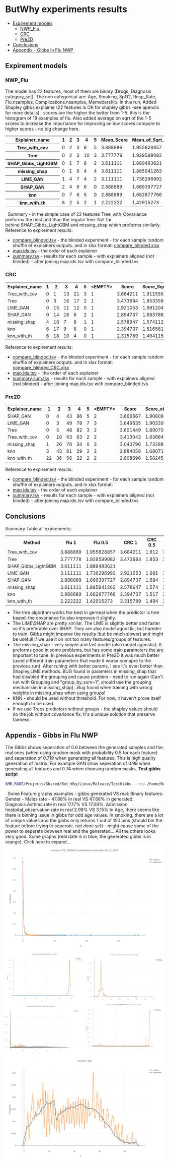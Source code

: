 # ButWhy experiments results
- [Expirement models](#ButWhyexperimentsresults-Expirementmodels)
    - [NWP_Flu ](#ButWhyexperimentsresults-NWP_Flu)
    - [CRC](#ButWhyexperimentsresults-CRC)
    - [Pre2D](#ButWhyexperimentsresults-Pre2D)
- [Conclusions](#ButWhyexperimentsresults-Conclusions)
- [Appendix - Gibbs in Flu NWP ](#ButWhyexperimentsresults-Appendix-GibbsinFluNWP)
## **Expirement models**
### NWP_Flu 
The model has 22 features, most of them are binary (Drugs, Diagnosis category_set). The non categorical are: Age, Smoking, SpO2, Resp_Rate, Flu.nsamples, Complications.nsamples, Memebership.
In this run, Added Shapley gibbs explainer (22 features is OK for shapley gibbs -see apendix for more details). 
scores are the higher the better from 1-5. this is the histogram of 18 examples of flu.
Also added average on sqrt of the 1-5 scores to increase the importance for improving on low scores compare to higher scores - no big change here.
<table><tbody>
<tr>
<th>Explainer_name</th>
<th>1</th>
<th>2</th>
<th>3</th>
<th>4</th>
<th>5</th>
<th>Mean_Score</th>
<th>Mean_of_Sqrt_Score</th>
</tr>
<tr>
<th>Tree_with_cov</th>
<td>0</td>
<td>2</td>
<td>3</td>
<td>8</td>
<td>5</td>
<td>3.888889</td>
<td>1.955828857</td>
</tr>
<tr>
<th>Tree</th>
<td>0</td>
<td>2</td>
<td>3</td>
<td>10</td>
<td>3</td>
<td>3.777778</td>
<td>1.929599082</td>
</tr>
<tr>
<th>SHAP_Gibbs_LightGBM</th>
<td>0</td>
<td>1</td>
<td>7</td>
<td>8</td>
<td>2</td>
<td>3.611111</td>
<td>1.889483621</td>
</tr>
<tr>
<th>missing_shap</th>
<td>0</td>
<td>1</td>
<td>9</td>
<td>4</td>
<td>4</td>
<td>3.611111</td>
<td>1.885941263</td>
</tr>
<tr>
<th>LIME_GAN</th>
<td>1</td>
<td>4</td>
<td>7</td>
<td>4</td>
<td>2</td>
<td>3.111111</td>
<td>1.736296992</td>
</tr>
<tr>
<th>SHAP_GAN</th>
<td>2</td>
<td>4</td>
<td>6</td>
<td>6</td>
<td>0</td>
<td>2.888889</td>
<td>1.669397727</td>
</tr>
<tr>
<th>knn</th>
<td>0</td>
<td>7</td>
<td>6</td>
<td>5</td>
<td>0</td>
<td>2.888889</td>
<td>1.682877766</td>
</tr>
<tr>
<th>knn_with_th</th>
<td>8</td>
<td>2</td>
<td>5</td>
<td>2</td>
<td>1</td>
<td>2.222222</td>
<td>1.42915273</td>
</tr>
</tbody></table>
 
Summary - in the simple case of 22 features Tree_with_Covariance preforms the best and than the regular tree.
Not far behind SHAP_Gibbs_LightGBM and missing_shap which preforms similarly.
 
Reference to expirement results:

- [compare_blinded.tsv](../../../attachments/11207363/11207379.tsv) - the blinded experiment - for each sample random shuffle of explainers outputs. and in xlsx format: [compare_blinded.xlsx](../../../attachments/11207363/11207385.xlsx)
- [map.ids.tsv](../../../attachments/11207363/11207380.tsv) - the order of each explainer
- [summary.tsv](../../../attachments/11207363/11207381.tsv) - results for each sample - with explainers aligned (not blinded) - after joining map.ids.tsv with compare_blinded.tvs
### CRC
<table><tbody>
<tr>
<th>Explainer_name</th>
<th>1</th>
<th>2</th>
<th>3</th>
<th>4</th>
<th>5</th>
<th>&lt;EMPTY&gt;</th>
<th>Score</th>
<th>Score_Sqrt</th>
</tr>
<tr>
<td>Tree_with_cov</td>
<td>0</td>
<td>1</td>
<td>13</td>
<td>21</td>
<td>3</td>
<td>1</td>
<td>3.684211</td>
<td>1.911555</td>
</tr>
<tr>
<td>Tree</td>
<td>0</td>
<td>3</td>
<td>16</td>
<td>17</td>
<td>2</td>
<td>1</td>
<td>3.473684</td>
<td>1.853358</td>
</tr>
<tr>
<td>LIME_GAN</td>
<td>0</td>
<td>15</td>
<td>11</td>
<td>12</td>
<td>0</td>
<td>1</td>
<td>2.921053</td>
<td>1.691204</td>
</tr>
<tr>
<td>SHAP_GAN</td>
<td>0</td>
<td>14</td>
<td>16</td>
<td>6</td>
<td>2</td>
<td>1</td>
<td>2.894737</td>
<td>1.683788</td>
</tr>
<tr>
<td>missing_shap</td>
<td>4</td>
<td>18</td>
<td>7</td>
<td>8</td>
<td>1</td>
<td>1</td>
<td>2.578947</td>
<td>1.574112</td>
</tr>
<tr>
<td>knn</td>
<td>6</td>
<td>17</td>
<td>9</td>
<td>6</td>
<td>0</td>
<td>1</td>
<td>2.394737</td>
<td>1.516581</td>
</tr>
<tr>
<td>knn_with_th</td>
<td>6</td>
<td>18</td>
<td>10</td>
<td>4</td>
<td>0</td>
<td>1</td>
<td>2.315789</td>
<td>1.494115</td>
</tr>
</tbody></table>
Reference to expirement results:

- [compare_blinded.tsv](../../../attachments/11207363/11207379.tsv) - the blinded experiment - for each sample random shuffle of explainers outputs. and in xlsx format: [compare_blinded_CRC.xlsx](../../../attachments/11207363/11207414.xlsx)
- [map.ids.tsv](../../../attachments/11207363/11207380.tsv) -  the order of each explainer
- [summary.sum.tsv](../../../attachments/11207363/11207415.tsv) - results for each sample - with explainers aligned (not blinded) - after joining map.ids.tsv with compare_blinded.tvs

### Pre2D
<table><tbody>
<tr>
<th>Explainer_name</th>
<th>1</th>
<th>2</th>
<th>3</th>
<th>4</th>
<th>5</th>
<th>&lt;EMPTY&gt;</th>
<th>Score</th>
<th>Score_of_Sqrt</th>
</tr>
<tr>
<td>SHAP_GAN</td>
<td>0</td>
<td>4</td>
<td>43</td>
<td>86</td>
<td>5</td>
<td>2</td>
<td>3.666667</td>
<td>1.908082456</td>
</tr>
<tr>
<td>LIME_GAN</td>
<td>0</td>
<td>3</td>
<td>49</td>
<td>78</td>
<td>7</td>
<td>3</td>
<td>3.649635</td>
<td>1.903398585</td>
</tr>
<tr>
<td>Tree</td>
<td>0</td>
<td>5</td>
<td>48</td>
<td>82</td>
<td>3</td>
<td>2</td>
<td>3.601449</td>
<td>1.890708047</td>
</tr>
<tr>
<td>Tree_with_cov</td>
<td>0</td>
<td>10</td>
<td>63</td>
<td>63</td>
<td>2</td>
<td>2</td>
<td>3.413043</td>
<td>1.838648351</td>
</tr>
<tr>
<td>missing_shap</td>
<td>1</td>
<td>26</td>
<td>76</td>
<td>34</td>
<td>0</td>
<td>3</td>
<td>3.043796</td>
<td>1.732886234</td>
</tr>
<tr>
<td>knn</td>
<td>3</td>
<td>43</td>
<td>61</td>
<td>29</td>
<td>2</td>
<td>2</td>
<td>2.884058</td>
<td>1.680713177</td>
</tr>
<tr>
<td>knn_with_th</td>
<td>22</td>
<td>36</td>
<td>56</td>
<td>22</td>
<td>2</td>
<td>2</td>
<td>2.608696</td>
<td>1.582454126</td>
</tr>
</tbody></table>
Reference to expirement results:

- [compare_blinded.tsv](../../../attachments/11207363/11207379.tsv) - the blinded experiment - for each sample random shuffle of explainers outputs. and in xlsx format: 
- [map.ids.tsv](../../../attachments/11207363/11207380.tsv) - the order of each explainer
- [summary.tsv](../../../attachments/11207363/11207381.tsv) - results for each sample - with explainers aligned (not blinded) - after joining map.ids.tsv with compare_blinded.tvs

## **Conclusions**
Summary Table all expirements:
<table><tbody>
<tr>
<th>Method</th>
<th>Flu 1</th>
<th>Flu 0.5</th>
<th>CRC 1</th>
<th>CRC 0.5</th>
<th>Diabetes 1</th>
<th>Diabetes 0.5</th>
<th>L1</th>
<th>L0.5</th>
</tr>
<tr>
<td>Tree_with_cov</td>
<td>3.888889</td>
<td>1.955828857</td>
<td>3.684211</td>
<td>1.912</td>
<td>3.413043</td>
<td>1.8386484</td>
<td>3.662048</td>
<td>1.902011</td>
</tr>
<tr>
<td>Tree</td>
<td>3.777778</td>
<td>1.929599082</td>
<td>3.473684</td>
<td>1.853</td>
<td>3.601449</td>
<td>1.890708</td>
<td>3.617637</td>
<td>1.891222</td>
</tr>
<tr>
<td>SHAP_Gibbs_LightGBM</td>
<td>3.611111</td>
<td>1.889483621</td>
<td> </td>
<td> </td>
<td> </td>
<td> </td>
<td>3.611111</td>
<td>1.889484</td>
</tr>
<tr>
<td>LIME_GAN</td>
<td>3.111111</td>
<td>1.736296992</td>
<td>2.921053</td>
<td>1.691</td>
<td>3.649635</td>
<td>1.9033986</td>
<td>3.227266</td>
<td>1.776967</td>
</tr>
<tr>
<td>SHAP_GAN</td>
<td>2.888889</td>
<td>1.669397727</td>
<td>2.894737</td>
<td>1.684</td>
<td>3.666667</td>
<td>1.9080825</td>
<td>3.150098</td>
<td>1.753756</td>
</tr>
<tr>
<td>missing_shap</td>
<td>3.611111</td>
<td>1.885941263</td>
<td>2.578947</td>
<td>1.574</td>
<td>3.043796</td>
<td>1.7328862</td>
<td>3.077951</td>
<td>1.73098</td>
</tr>
<tr>
<td>knn</td>
<td>2.888889</td>
<td>1.682877766</td>
<td>2.394737</td>
<td>1.517</td>
<td>2.884058</td>
<td>1.6807132</td>
<td>2.722561</td>
<td>1.626724</td>
</tr>
<tr>
<td>knn_with_th</td>
<td>2.222222</td>
<td>1.42915273</td>
<td>2.315789</td>
<td>1.494</td>
<td>2.608696</td>
<td>1.5824541</td>
<td>2.382236</td>
<td>1.501907</td>
</tr>
</tbody></table>

- The tree algorithm works the best in gerneal when the predictor is tree based. the covariance fix also improves it slightly.
- The LIME\SHAP are pretty similar. The LIME is slightly better and faster so it's preferable over SHAP. They are also model agnostic, but hareder to train. Gibbs might imporve the results (but be much slower) and might be usefull if we use it on not too many features/groups of features.
- The missing_shap - very simple and fast model (also model agnostic). It preforms good in some problems, but has some train parameters the are important to tune. In previous experiments in Pre2D it was much better (used different train parameters that made it worse comapre to the previous run). After runing with better params, I see it's even better than Shapley,LIME methods..BUG found in paramters in missing_shap that had disabled the grouping and cause problem - need to run again (Can't run with Grouping and "group_by_sum=1", should use the grouping mechanisim in missing_shap)...Bug found when training with wrong weights in missing_shap when using groups!
- KNN - should be used without threshold. For now, it haven't prove itself enougth to be used.
- If we use Trees predictors without groups - the shapley values should do the job without covariance fix. It's a unique solution that preserve fairness. 

## Appendix - Gibbs in Flu NWP 
The Gibbs shows seperation of 0.6 between the generated samples and the real ones (when using random mask with probability 0.5 for each feature) and seperation of 0.719 when generating all features.
This is high quality generation of matrix. For example GAN show seperation of 0.99 when generating all features and 0.74 when choosing random masks.
**Test gibbs script**

```bash
$MR_ROOT/Projects/Shared/But_Why/Linux/Release/TestGibbs --rep /home/Repositories/KPNW/kpnw_jun19/kpnw.repository --train_samples /server/Work/Users/Alon/But_Why/outputs/explainers_samples/flu_nwp/train.samples --test_samples /server/Work/Users/Alon/But_Why/outputs/explainers_samples/flu_nwp/validation_full.samples --model_path /server/Work/Users/Alon/But_Why/outputs/explainers/flu_nwp/base_model.bin --run_feat_processors 1 --save_gibbs /server/Work/Users/Alon/But_Why/outputs/explainers/flu_nwp/gibbs_tests/test_gibbs.bin --save_graphs_dir /server/Work/Users/Alon/But_Why/outputs/explainers/flu_nwp/gibbs_tests/gibbs_graphs --gibbs_params "kmeans=0;select_with_repeats=0;max_iters=0;predictor_type=lightgbm;predictor_args={objective=multiclass;metric=multi_logloss;verbose=0;num_threads=0;num_trees=80;learning_rate=0.05;lambda_l2=0;metric_freq=50;is_training_metric=false;max_bin=255;min_data_in_leaf=30;feature_fraction=0.8;bagging_fraction=0.25;bagging_freq=4;is_unbalance=true;num_leaves=80};num_class_setup=num_class;calibration_string={calibration_type=isotonic_regression;verbose=0};calibration_save_ratio=0.2;bin_settings={split_method=iterative_merge;min_bin_count=200;binCnt=150};selection_ratio=1.0" --predictor_type xgb --predictor_args "tree_method=auto;booster=gbtree;objective=binary:logistic;eta=0.1;alpha=0;lambda=0.1;gamma=0.1;max_depth=4;colsample_bytree=1;colsample_bylevel=0.8;min_child_weight=10;num_round=100;subsample=0.7" --gibbs_random_range 1 --gibbs_sampling_params "burn_in_count=500;jump_between_samples=20;samples_count=50000;find_real_value_bin=1"   --test_random_masks 0 
```
 
Some Feature graphs examples - gibbs generated VS real:
Binary features: Gender - Males rate - 47.88% in real VS 47.68% in generated. Diagnosis.Asthma rate in real 17.17% VS 17.08%. Admission hostpital_observation rate in real 2.98% VS 3.15%
In Age, there seems like there is binning issue in gibbs for odd age values. In smoking, there are a lot of unique values and the gibbs only returns 1 out of 150 bins (should bin the feature before trying to seperate. not done yet) - might cause some of the power to seperate between real and the generated...
All the others looks very good. Some graphs (real date is in blue, the generated gibbs is in orange):
Click here to expand...
<img src="../../../attachments/11207363/11207367.png"/><img src="../../../attachments/11207363/11207365.png"/><img src="../../../attachments/11207363/11207366.png"/>
 
 
 
 
 
 
 
 
